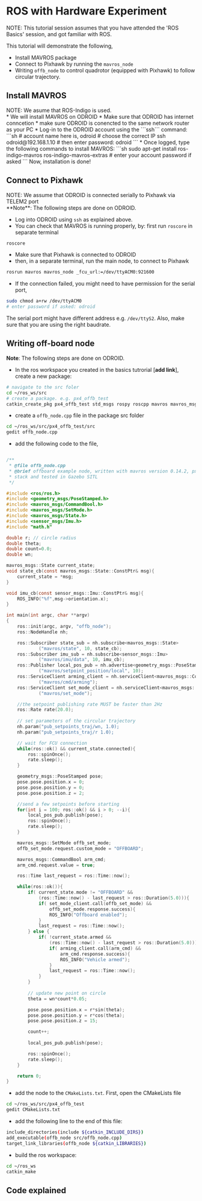# ROS with Hardware Experiment

<div class="warning">
NOTE: This tutorial session assumes that you have attended the 'ROS Basics' session, and got familiar with ROS.
</div>

This tutorial will demonstrate the following,
* Install MAVROS package
* Connect to Pixhawk by running the ```mavros_node```
* Writing ```offb_node``` to control quadrotor (equipped with Pixhawk) to follow circular trajectory.

## Install MAVROS
<div class="info">
NOTE: We asume that ROS-Indigo is used.
</div>
* We will install MAVROS on ODROID
* Make sure that ODROID has internet conncetion
* make sure ODROID is conencted to the same network router as your PC
* Log-in to the ODROID account using the ```ssh``` command:
```sh
# account name here is, odroid
# choose the correct IP
ssh odroid@192.168.1.10
# then enter password: odroid
```
* Once logged, type the following commands to install MAVROS:
```sh
sudo apt-get install ros-indigo-mavros ros-indigo-mavros-extras
# enter your account password if asked
```
Now, installation is done!

## Connect to Pixhawk
<div class="info">
NOTE: We assume that ODROID is connected serially to Pixhawk via TELEM2 port
</div>
**Note**: The following steps are done on ODROID.

* Log into ODROID using ```ssh``` as explained above.
* You can check that MAVROS is running properly, by:
first run ```roscore``` in separate terminal
```sh
roscore
```
* Make sure that Pixhawk is connected to ODROID
* then, in a separate terminal, run the main node, to connect to Pixhawk
```sh
rosrun mavros mavros_node _fcu_url:=/dev/ttyACM0:921600
```
* If the connection failed, you might need to have permission for the serial port,
```sh
sudo chmod a+rw /dev/ttyACM0
# enter password if asked: odroid
```
The serial port might have different address e.g. ```/dev/ttyS2```. Also, make sure that you are using the right baudrate.

## Writing off-board node
**Note**: The following steps are done on ODROID.
* In the ros workspace you created in the basics tutrorial [**add link**], create a new package:
```sh
# navigate to the src foler
cd ~/ros_ws/src
# create a package. e.g. px4_offb_test
catkin_create_pkg px4_offb_test std_msgs rospy roscpp mavros mavros_msgs
```
* create a ```offb_node.cpp``` file in the package src folder
```sh
cd ~/ros_ws/src/px4_offb_test/src
gedit offb_node.cpp
```
* add the following code to the file,

```c

/**
 * @file offb_node.cpp
 * @brief offboard example node, written with mavros version 0.14.2, px4 flight
 * stack and tested in Gazebo SITL
 */

#include <ros/ros.h>
#include <geometry_msgs/PoseStamped.h>
#include <mavros_msgs/CommandBool.h>
#include <mavros_msgs/SetMode.h>
#include <mavros_msgs/State.h>
#include <sensor_msgs/Imu.h>
#include "math.h"

double r; // circle radius
double theta;
double count=0.0;
double wn;

mavros_msgs::State current_state;
void state_cb(const mavros_msgs::State::ConstPtr& msg){
    current_state = *msg;
}

void imu_cb(const sensor_msgs::Imu::ConstPtr& msg){
    ROS_INFO("%f",msg->orientation.x);
}

int main(int argc, char **argv)
{
    ros::init(argc, argv, "offb_node");
    ros::NodeHandle nh;

    ros::Subscriber state_sub = nh.subscribe<mavros_msgs::State>
            ("mavros/state", 10, state_cb);
    ros::Subscriber imu_sub = nh.subscribe<sensor_msgs::Imu>
            ("mavros/imu/data", 10, imu_cb);
    ros::Publisher local_pos_pub = nh.advertise<geometry_msgs::PoseStamped>
            ("mavros/setpoint_position/local", 10);
    ros::ServiceClient arming_client = nh.serviceClient<mavros_msgs::CommandBool>
            ("mavros/cmd/arming");
    ros::ServiceClient set_mode_client = nh.serviceClient<mavros_msgs::SetMode>
            ("mavros/set_mode");

    //the setpoint publishing rate MUST be faster than 2Hz
    ros::Rate rate(20.0);
    
    // set parameters of the circular trajectory
    nh.param("pub_setpoints_traj/wn, 1.0);
    nh.param("pub_setpoints_traj/r 1.0);

    // wait for FCU connection
    while(ros::ok() && current_state.connected){
        ros::spinOnce();
        rate.sleep();
    }

    geometry_msgs::PoseStamped pose;
    pose.pose.position.x = 0;
    pose.pose.position.y = 0;
    pose.pose.position.z = 2;

    //send a few setpoints before starting
    for(int i = 100; ros::ok() && i > 0; --i){
        local_pos_pub.publish(pose);
        ros::spinOnce();
        rate.sleep();
    }

    mavros_msgs::SetMode offb_set_mode;
    offb_set_mode.request.custom_mode = "OFFBOARD";

    mavros_msgs::CommandBool arm_cmd;
    arm_cmd.request.value = true;

    ros::Time last_request = ros::Time::now();

    while(ros::ok()){
        if( current_state.mode != "OFFBOARD" &&
            (ros::Time::now() - last_request > ros::Duration(5.0))){
            if( set_mode_client.call(offb_set_mode) &&
                offb_set_mode.response.success){
                ROS_INFO("Offboard enabled");
            }
            last_request = ros::Time::now();
        } else {
            if( !current_state.armed &&
                (ros::Time::now() - last_request > ros::Duration(5.0))){
                if( arming_client.call(arm_cmd) &&
                    arm_cmd.response.success){
                    ROS_INFO("Vehicle armed");
                }
                last_request = ros::Time::now();
            }
        }
        
        // update new point on circle
        theta = wn*count*0.05;

        pose.pose.position.x = r*sin(theta);
        pose.pose.position.y = r*cos(theta);
        pose.pose.position.z = 15;

        count++;
        
        local_pos_pub.publish(pose);

        ros::spinOnce();
        rate.sleep();
    }

    return 0;
}
```
* add the node to the ```CMakeLists.txt```. First, open the CMakeLists file
```sh
cd ~/ros_ws/src/px4_offb_test
gedit CMakeLists.txt
```
* add the following line to the end of this file:
```sh
include_directories(include ${catkin_INCLUDE_DIRS})
add_executable(offb_node src/offb_node.cpp)
target_link_libraries(offb_node ${catkin_LIBRARIES})
```
* build the ros workspace:
```sh
cd ~/ros_ws
catkin_make
```

## Code explained